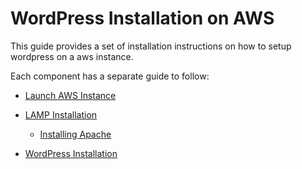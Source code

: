 # WordPress Installation on AWS

This guide provides a set of installation instructions on how to setup wordpress on a aws instance.

Each component has a separate guide to follow:

* [Launch AWS Instance](instance.md)

* [LAMP Installation](lamp.md)
   * [Installing Apache](Apache.md#installing-apache)

* [WordPress Installation](wordpress.md)

